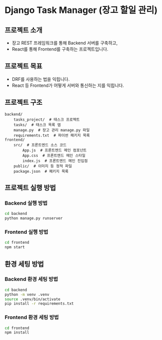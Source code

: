 # Django Task Manager (장고 할일 관리)

## 프로젝트 소개
- 장고 REST 프레임워크를 통해 Backend 서버를 구축하고,
- React를 통해 Frontend를 구축하는 프로젝트입니다.

## 프로젝트 목표
- DRF를 사용하는 법을 익힙니다.
- React 등 Frontend가 어떻게 서버와 통신하는 지를 익힙니다.

## 프로젝트 구조
```text
backend/
    tasks_project/  # 태스크 프로젝트
    tasks/  # 태스크 목록 앱
    manage.py  # 장고 관리 manage.py 파일
    requirements.txt  # 파이썬 패키지 목록
frontend/
    src/  # 프론트엔드 소스 코드
        App.js  # 프론트엔드 메인 컴포넌트
        App.css  # 프론트엔드 메인 스타일
        index.js  # 프론트엔드 메인 진입점
    public/  # 이미지 등 정적 파일
    package.json  # 패키지 목록
```

## 프로젝트 실행 방법
### Backend 실행 방법
```bash
cd backend
python manage.py runserver
```

### Frontend 실행 방법
```bash
cd frontend
npm start
```

## 환경 세팅 방법
### Backend 환경 세팅 방법
```bash
cd backend
python -m venv .venv
source .venv/bin/activate
pip install -r requirements.txt
```

### Frontend 환경 세팅 방법
```bash
cd frontend
npm install
```

